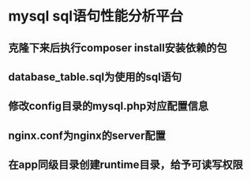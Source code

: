 # mysql sql语句性能分析平台

## 克隆下来后执行composer install安装依赖的包
## database_table.sql为使用的sql语句
## 修改config目录的mysql.php对应配置信息
## nginx.conf为nginx的server配置
## 在app同级目录创建runtime目录，给予可读写权限
